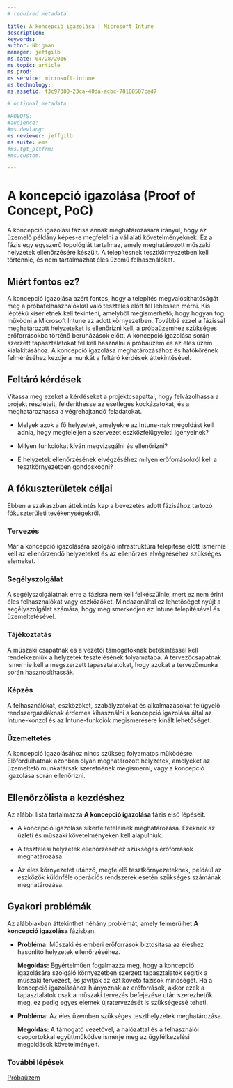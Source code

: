 ```yaml
---
# required metadata

title: A koncepció igazolása | Microsoft Intune
description:
keywords:
author: Nbigman
manager: jeffgilb
ms.date: 04/28/2016
ms.topic: article
ms.prod:
ms.service: microsoft-intune
ms.technology:
ms.assetid: f3c97380-23ca-40da-acbc-78108507cad7

# optional metadata

#ROBOTS:
#audience:
#ms.devlang:
ms.reviewer: jeffgilb
ms.suite: ems
#ms.tgt_pltfrm:
#ms.custom:

---
```


# A koncepció igazolása (Proof of Concept, PoC)
A koncepció igazolási fázisa annak meghatározására irányul, hogy az üzemelő példány képes-e megfelelni a vállalati követelményeknek. Ez a fázis egy egyszerű topológiát tartalmaz, amely meghatározott műszaki helyzetek ellenőrzésére készült.  A telepítésnek tesztkörnyezetben kell történnie, és nem tartalmazhat éles üzemű felhasználókat.

## Miért fontos ez?
A koncepció igazolása azért fontos, hogy a telepítés megvalósíthatóságát még a próbafelhasználókkal való tesztelés előtt fel lehessen mérni. Kis léptékű kísérletnek kell tekinteni, amelyből megismerhető, hogy hogyan fog működni a Microsoft Intune az adott környezetben. Továbbá ezzel a fázissal meghatározott helyzeteket is ellenőrizni kell, a próbaüzemhez szükséges erőforrásokba történő beruházások előtt. A koncepció igazolása során szerzett tapasztalatokat fel kell használni a próbaüzem és az éles üzem kialakításához.
A koncepció igazolása meghatározásához és hatókörének felméréséhez kezdje a munkát a feltáró kérdések áttekintésével.

## Feltáró kérdések
Vitassa meg ezeket a kérdéseket a projektcsapattal, hogy felvázolhassa a projekt részleteit, felderíthesse az esetleges kockázatokat, és a meghatározhassa a végrehajtandó feladatokat.

-   Melyek azok a fő helyzetek, amelyekre az Intune-nak megoldást kell adnia, hogy megfeleljen a szervezet eszközfelügyeleti igényeinek?

-   Milyen funkciókat kíván megvizsgálni és ellenőrizni?

-   E helyzetek ellenőrzésének elvégzéséhez milyen erőforrásokról kell a tesztkörnyezetben gondoskodni?

## A fókuszterületek céljai
Ebben a szakaszban áttekintés kap a bevezetés adott fázisához tartozó fókuszterületi tevékenységekről.

### Tervezés
Már a koncepció igazolására szolgáló infrastruktúra telepítése előtt ismernie kell az ellenőrzendő helyzeteket és az ellenőrzés elvégzéséhez szükséges elemeket.

### Segélyszolgálat
A segélyszolgálatnak erre a fázisra nem kell felkészülnie, mert ez nem érint éles felhasználókat vagy eszközöket. Mindazonáltal ez lehetőséget nyújt a segélyszolgálat számára, hogy megismerkedjen az Intune telepítésével és üzemeltetésével.

### Tájékoztatás
A műszaki csapatnak és a vezetői támogatóknak betekintéssel kell rendelkezniük a helyzetek tesztelésének folyamatába. A tervezőcsapatnak ismernie kell a megszerzett tapasztalatokat, hogy azokat a tervezőmunka során hasznosíthassák.

### Képzés
A felhasználókat, eszközöket, szabályzatokat és alkalmazásokat felügyelő rendszergazdáknak érdemes kihasználni a koncepció igazolása által az Intune-konzol és az Intune-funkciók megismerésére kínált lehetőséget.

### Üzemeltetés
A koncepció igazolásához nincs szükség folyamatos működésre. Előfordulhatnak azonban olyan meghatározott helyzetek, amelyeket az üzemeltető munkatársak szeretnének megismerni, vagy a koncepció igazolása során ellenőrizni.

## Ellenőrzőlista a kezdéshez
Az alábbi lista tartalmazza **A koncepció igazolása** fázis első lépéseit.

-   A koncepció igazolása sikerfeltételeinek meghatározása. Ezeknek az üzleti és műszaki követelményeken kell alapulniuk.

-   A tesztelési helyzetek ellenőrzéséhez szükséges erőforrások meghatározása.

-   Az éles környezetet utánzó, megfelelő tesztkörnyezeteknek, például az eszközök különféle operációs rendszerek esetén szükséges számának meghatározása.

## Gyakori problémák
Az alábbiakban áttekinthet néhány problémát, amely felmerülhet **A koncepció igazolása** fázisban.

-   **Probléma:** Műszaki és emberi erőforrások biztosítása az éleshez hasonlító helyzetek ellenőrzéséhez.

    **Megoldás:** Egyértelműen fogalmazza meg, hogy a koncepció igazolására szolgáló környezetben szerzett tapasztalatok segítik a műszaki tervezést, és javítják az ezt követő fázisok minőségét. Ha a koncepció igazolásához hiányoznak az erőforrások, akkor ezek a tapasztalatok csak a műszaki tervezés befejezése után szerezhetők meg, ez pedig egyes elemek újratervezését is szükségessé teheti.

-   **Probléma:** Az éles üzemben szükséges teszthelyzetek meghatározása.

    **Megoldás:** A támogató vezetővel, a hálózattal és a felhasználói csoportokkal együttműködve ismerje meg az ügyfélkezelési megoldások követelményeit.

### További lépések
[Próbaüzem](pilot.md)


<!--HONumber=May16_HO1-->


